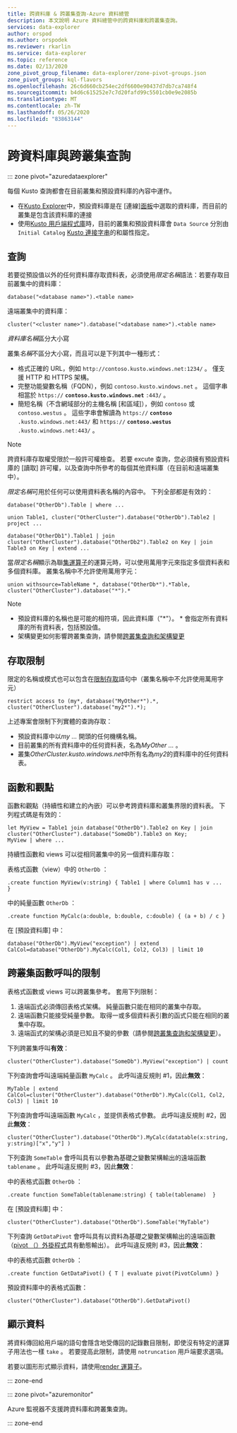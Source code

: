 ```yaml
---
title: 跨資料庫 & 跨叢集查詢-Azure 資料總管
description: 本文說明 Azure 資料總管中的跨資料庫和跨叢集查詢。
services: data-explorer
author: orspod
ms.author: orspodek
ms.reviewer: rkarlin
ms.service: data-explorer
ms.topic: reference
ms.date: 02/13/2020
zone_pivot_group_filename: data-explorer/zone-pivot-groups.json
zone_pivot_groups: kql-flavors
ms.openlocfilehash: 26c6d660cb254ec2df6600e90437d7db7ca748f4
ms.sourcegitcommit: b4d6c615252e7c7d20fafd99c5501cb0e9e2085b
ms.translationtype: MT
ms.contentlocale: zh-TW
ms.lasthandoff: 05/26/2020
ms.locfileid: "83863144"
---
```

# <a name="cross-database-and-cross-cluster-queries"></a>跨資料庫與跨叢集查詢

::: zone pivot="azuredataexplorer"

每個 Kusto 查詢都會在目前叢集和預設資料庫的內容中運作。
* 在[Kusto Explorer](../tools/kusto-explorer.md)中，預設資料庫是在 [連線][面板](../tools/kusto-explorer.md#connections-panel)中選取的資料庫，而目前的叢集是包含該資料庫的連接
* 使用[Kusto 用戶端程式庫](../api/netfx/about-kusto-data.md)時，目前的叢集和預設資料庫會 `Data Source` 分別由 `Initial Catalog` [Kusto 連接字串](../api/connection-strings/kusto.md)的和屬性指定。

## <a name="queries"></a>查詢
若要從預設值以外的任何資料庫存取資料表，必須使用*限定名稱*語法：若要存取目前叢集中的資料庫：
```kusto
database("<database name>").<table name>
```
遠端叢集中的資料庫：
```kusto
cluster("<cluster name>").database("<database name>").<table name>
```

*資料庫名稱*區分大小寫

叢集*名稱*不區分大小寫，而且可以是下列其中一種形式：
* 格式正確的 URL，例如 `http://contoso.kusto.windows.net:1234/` 。 僅支援 HTTP 和 HTTPS 架構。
* 完整功能變數名稱（FQDN），例如 `contoso.kusto.windows.net` 。 這個字串相當於 `https://` **`contoso.kusto.windows.net`** `:443/` 。
* 簡短名稱（不含網域部分的主機名稱 [和區域]），例如 `contoso` 或 `contoso.westus` 。 這些字串會解讀為 `https://` **`contoso`** `.kusto.windows.net:443/` 和 `https://` **`contoso.westus`** `.kusto.windows.net:443/` 。

> [!NOTE]
> 跨資料庫存取權受限於一般許可權檢查。
> 若要 excute 查詢，您必須擁有預設資料庫的 [讀取] 許可權，以及查詢中所參考的每個其他資料庫（在目前和遠端叢集中）。

*限定名稱*可用於任何可以使用資料表名稱的內容中。
下列全部都是有效的：

```kusto
database("OtherDb").Table | where ...

union Table1, cluster("OtherCluster").database("OtherDb").Table2 | project ...

database("OtherDb1").Table1 | join cluster("OtherCluster").database("OtherDb2").Table2 on Key | join Table3 on Key | extend ...
```

當*限定名稱*顯示為聯[集運算子](./unionoperator.md)的運算元時，可以使用萬用字元來指定多個資料表和多個資料庫。 叢集名稱中不允許使用萬用字元：

```kusto
union withsource=TableName *, database("OtherDb*").*Table, cluster("OtherCluster").database("*").*
```

> [!NOTE]
>* 預設資料庫的名稱也是可能的相符項，因此資料庫（"&#42;"）。 * 會指定所有資料庫的所有資料表，包括預設值。
>* 架構變更如何影響跨叢集查詢，請參閱[跨叢集查詢和架構變更](../concepts/crossclusterandschemachanges.md)

## <a name="access-restriction"></a>存取限制 
限定的名稱或模式也可以包含在[限制存取](./restrictstatement.md)語句中（叢集名稱中不允許使用萬用字元）
```kusto
restrict access to (my*, database("MyOther*").*, cluster("OtherCluster").database("my2*").*);
```

上述專案會限制下列實體的查詢存取：

* 預設資料庫中以*my ...* 開頭的任何機構名稱。 
* 目前叢集的所有資料庫中的任何資料表，名為*MyOther ...* 。
* 叢集*OtherCluster.kusto.windows.net*中所有名為*my2*的資料庫中的任何資料表。

## <a name="functions-and-views"></a>函數和觀點

函數和觀點（持續性和建立的內嵌）可以參考跨資料庫和叢集界限的資料表。 下列程式碼是有效的：

```kusto
let MyView = Table1 join database("OtherDb").Table2 on Key | join cluster("OtherCluster").database("SomeDb").Table3 on Key;
MyView | where ...
```

持續性函數和 views 可以從相同叢集中的另一個資料庫存取：

表格式函數（view）中的 `OtherDb` ：

```kusto
.create function MyView(v:string) { Table1 | where Column1 has v ...  }  
```

中的純量函數 `OtherDb` ：
```kusto
.create function MyCalc(a:double, b:double, c:double) { (a + b) / c }  
```

在 [預設資料庫] 中：

```kusto
database("OtherDb").MyView("exception") | extend CalCol=database("OtherDb").MyCalc(Col1, Col2, Col3) | limit 10
```

## <a name="limitations-of-cross-cluster-function-calls"></a>跨叢集函數呼叫的限制

表格式函數或 views 可以跨叢集參考。 套用下列限制：

1. 遠端函式必須傳回表格式架構。 純量函數只能在相同的叢集中存取。
2. 遠端函數只能接受純量參數。 取得一或多個資料表引數的函式只能在相同的叢集中存取。
3. 遠端函式的架構必須是已知且不變的參數（請參閱[跨叢集查詢和架構變更](../concepts/crossclusterandschemachanges.md)）。

下列跨叢集呼叫**有效**：

```kusto
cluster("OtherCluster").database("SomeDb").MyView("exception") | count
```

下列查詢會呼叫遠端純量函數 `MyCalc` 。
此呼叫違反規則 #1，因此**無效**：

```kusto
MyTable | extend CalCol=cluster("OtherCluster").database("OtherDb").MyCalc(Col1, Col2, Col3) | limit 10
```

下列查詢會呼叫遠端函數 `MyCalc` ，並提供表格式參數。
此呼叫違反規則 #2，因此**無效**：

```kusto
cluster("OtherCluster").database("OtherDb").MyCalc(datatable(x:string, y:string)["x","y"] ) 
```

下列查詢 `SomeTable` 會呼叫具有以參數為基礎之變數架構輸出的遠端函數 `tablename` 。
此呼叫違反規則 #3，因此**無效**：

中的表格式函數 `OtherDb` ：
```kusto
.create function SomeTable(tablename:string) { table(tablename)  }  
```

在 [預設資料庫] 中：
```kusto
cluster("OtherCluster").database("OtherDb").SomeTable("MyTable")
```

下列查詢 `GetDataPivot` 會呼叫具有以資料為基礎之變數架構輸出的遠端函數（[pivot （）外掛程式](pivotplugin.md)具有動態輸出）。
此呼叫違反規則 #3，因此**無效**：

中的表格式函數 `OtherDb` ：
```kusto
.create function GetDataPivot() { T | evaluate pivot(PivotColumn) }  
```

預設資料庫中的表格式函數：
```kusto
cluster("OtherCluster").database("OtherDb").GetDataPivot()
```

## <a name="displaying-data"></a>顯示資料

將資料傳回給用戶端的語句會隱含地受傳回的記錄數目限制，即使沒有特定的運算子用法也一樣 `take` 。 若要提高此限制，請使用 `notruncation` 用戶端要求選項。

若要以圖形形式顯示資料，請使用[render 運算子](renderoperator.md)。

::: zone-end

::: zone pivot="azuremonitor"

Azure 監視器不支援跨資料庫和跨叢集查詢。

::: zone-end
